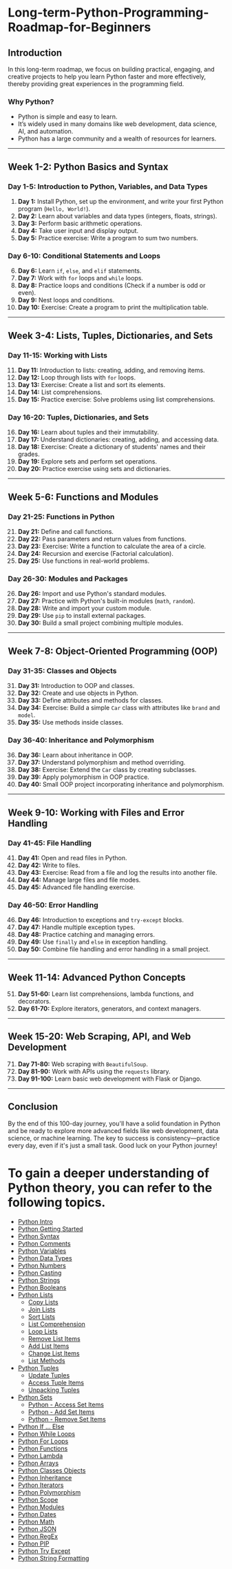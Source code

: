 # Long-term-Python-Programming-Roadmap-for-Beginners

## Introduction

In this long-term roadmap, we focus on building practical, engaging, and creative projects to help you learn Python faster and more effectively, thereby providing great experiences in the programming field.

### Why Python?

- Python is simple and easy to learn.
- It’s widely used in many domains like web development, data science, AI, and automation.
- Python has a large community and a wealth of resources for learners.

---

## Week 1-2: Python Basics and Syntax

### Day 1-5: Introduction to Python, Variables, and Data Types

1. **Day 1:** Install Python, set up the environment, and write your first Python program (`Hello, World!`).
2. **Day 2:** Learn about variables and data types (integers, floats, strings).
3. **Day 3:** Perform basic arithmetic operations.
4. **Day 4:** Take user input and display output.
5. **Day 5:** Practice exercise: Write a program to sum two numbers.

### Day 6-10: Conditional Statements and Loops

6. **Day 6:** Learn `if`, `else`, and `elif` statements.
7. **Day 7:** Work with `for` loops and `while` loops.
8. **Day 8:** Practice loops and conditions (Check if a number is odd or even).
9. **Day 9:** Nest loops and conditions.
10. **Day 10:** Exercise: Create a program to print the multiplication table.

---

## Week 3-4: Lists, Tuples, Dictionaries, and Sets

### Day 11-15: Working with Lists

11. **Day 11:** Introduction to lists: creating, adding, and removing items.
12. **Day 12:** Loop through lists with `for` loops.
13. **Day 13:** Exercise: Create a list and sort its elements.
14. **Day 14:** List comprehensions.
15. **Day 15:** Practice exercise: Solve problems using list comprehensions.

### Day 16-20: Tuples, Dictionaries, and Sets

16. **Day 16:** Learn about tuples and their immutability.
17. **Day 17:** Understand dictionaries: creating, adding, and accessing data.
18. **Day 18:** Exercise: Create a dictionary of students' names and their grades.
19. **Day 19:** Explore sets and perform set operations.
20. **Day 20:** Practice exercise using sets and dictionaries.

---

## Week 5-6: Functions and Modules

### Day 21-25: Functions in Python

21. **Day 21:** Define and call functions.
22. **Day 22:** Pass parameters and return values from functions.
23. **Day 23:** Exercise: Write a function to calculate the area of a circle.
24. **Day 24:** Recursion and exercise (Factorial calculation).
25. **Day 25:** Use functions in real-world problems.

### Day 26-30: Modules and Packages

26. **Day 26:** Import and use Python's standard modules.
27. **Day 27:** Practice with Python's built-in modules (`math`, `random`).
28. **Day 28:** Write and import your custom module.
29. **Day 29:** Use `pip` to install external packages.
30. **Day 30:** Build a small project combining multiple modules.

---

## Week 7-8: Object-Oriented Programming (OOP)

### Day 31-35: Classes and Objects

31. **Day 31:** Introduction to OOP and classes.
32. **Day 32:** Create and use objects in Python.
33. **Day 33:** Define attributes and methods for classes.
34. **Day 34:** Exercise: Build a simple `Car` class with attributes like `brand` and `model`.
35. **Day 35:** Use methods inside classes.

### Day 36-40: Inheritance and Polymorphism

36. **Day 36:** Learn about inheritance in OOP.
37. **Day 37:** Understand polymorphism and method overriding.
38. **Day 38:** Exercise: Extend the `Car` class by creating subclasses.
39. **Day 39:** Apply polymorphism in OOP practice.
40. **Day 40:** Small OOP project incorporating inheritance and polymorphism.

---

## Week 9-10: Working with Files and Error Handling

### Day 41-45: File Handling

41. **Day 41:** Open and read files in Python.
42. **Day 42:** Write to files.
43. **Day 43:** Exercise: Read from a file and log the results into another file.
44. **Day 44:** Manage large files and file modes.
45. **Day 45:** Advanced file handling exercise.

### Day 46-50: Error Handling

46. **Day 46:** Introduction to exceptions and `try-except` blocks.
47. **Day 47:** Handle multiple exception types.
48. **Day 48:** Practice catching and managing errors.
49. **Day 49:** Use `finally` and `else` in exception handling.
50. **Day 50:** Combine file handling and error handling in a small project.

---

## Week 11-14: Advanced Python Concepts

51. **Day 51-60:** Learn list comprehensions, lambda functions, and decorators.
52. **Day 61-70:** Explore iterators, generators, and context managers.

---

## Week 15-20: Web Scraping, API, and Web Development

71. **Day 71-80:** Web scraping with `BeautifulSoup`.
72. **Day 81-90:** Work with APIs using the `requests` library.
73. **Day 91-100:** Learn basic web development with Flask or Django.

---

## Conclusion

By the end of this 100-day journey, you'll have a solid foundation in Python and be ready to explore more advanced fields like web development, data science, or machine learning. The key to success is consistency—practice every day, even if it's just a small task. Good luck on your Python journey!

# To gain a deeper understanding of Python theory, you can refer to the following topics.

- [Python Intro](https://pythonid.com/tutorials/python-intro)
- [Python Getting Started](https://pythonid.com/tutorials/python-getting-started)
- [Python Syntax](https://pythonid.com/tutorials/python-syntax)
- [Python Comments](https://pythonid.com/tutorials/python-comments)
- [Python Variables](https://pythonid.com/tutorials/python-variables)
- [Python Data Types](https://pythonid.com/tutorials/python-data-types)
- [Python Numbers](https://pythonid.com/tutorials/python-numbers)
- [Python Casting](https://pythonid.com/tutorials/python-casting)
- [Python Strings](https://pythonid.com/tutorials/python-strings)
- [Python Booleans](https://pythonid.com/tutorials/python-booleans)
- [Python Lists](https://pythonid.com/tutorials/python-lists)
  - [Copy Lists](https://pythonid.com/tutorials/copy-lists)
  - [Join Lists](https://pythonid.com/tutorials/join-lists)
  - [Sort Lists](https://pythonid.com/tutorials/sort-lists)
  - [List Comprehension](https://pythonid.com/list-comprehension)
  - [Loop Lists](https://pythonid.com/loop-lists)
  - [Remove List Items](https://pythonid.com/remove-list-items)
  - [Add List Items](https://pythonid.com/add-list-items)
  - [Change List Items](https://pythonid.com/change-list-items)
  - [List Methods](https://pythonid.com/list-methods)
- [Python Tuples](https://pythonid.com/tutorials/python-tuples)
  - [Update Tuples](https://pythonid.com/update-tuples)
  - [Access Tuple Items](https://pythonid.com/access-tuple-items)
  - [Unpacking Tuples](https://pythonid.com/unpacking-tuples)
- [Python Sets](https://pythonid.com/tutorials/python-sets)
  - [Python - Access Set Items](https://pythonid.com/tutorials/python-access-set-items)
  - [Python - Add Set Items](https://pythonid.com/tutorials/python-add-set-items)
  - [Python - Remove Set Items](https://pythonid.com/tutorials/python-remove-set-items)
- [Python If ... Else](https://pythonid.com/tutorials/python-if-else)
- [Python While Loops](https://pythonid.com/tutorials/python-while-loops)
- [Python For Loops](https://pythonid.com/tutorials/python-for-loops)
- [Python Functions](https://pythonid.com/tutorials/python-functions)
- [Python Lambda](https://pythonid.com/tutorials/python-lambda)
- [Python Arrays](https://pythonid.com/tutorials/python-arrays)
- [Python Classes Objects](https://pythonid.com/tutorials/python-classes-objects)
- [Python Inheritance](https://pythonid.com/tutorials/python-inheritance)
- [Python Iterators](https://pythonid.com/tutorials/python-iterators)
- [Python Polymorphism](https://pythonid.com/tutorials/python-polymorphism)
- [Python Scope](https://pythonid.com/tutorials/python-scope)
- [Python Modules](https://pythonid.com/tutorials/python-modules)
- [Python Dates](https://pythonid.com/tutorials/python-aates)
- [Python Math](https://pythonid.com/tutorials/python-math)
- [Python JSON](https://pythonid.com/tutorials/python-json)
- [Python RegEx](https://pythonid.com/tutorials/python-regex)
- [Python PIP](https://pythonid.com/tutorials/python-pip)
- [Python Try Except](https://pythonid.com/tutorials/python-try-except)
- [Python String Formatting](https://pythonid.com/tutorials/python-string-formatting)

